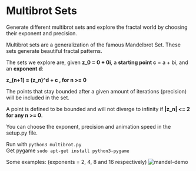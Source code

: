 # Multibrot Sets
Generate different multibrot sets and explore the fractal world by choosing their exponent and precision.

Multibrot sets are a generalization of the famous Mandelbrot Set. These sets generate beautiful fractal patterns.

The sets we explore are, given **z_0 = 0 + 0i**, a **starting point c** = a + bi,
and an **exponent d**:

**z_(n+1) = (z_n)^d + c , for n >= 0**

The points that stay bounded after a given amount of iterations (precision) will be included in the set.

A point is defined to be bounded and will not diverge to infinity if **|z_n| <= 2 for any n >= 0**.

You can choose the exponent, precision and animation speed in the setup.py file.

Run with ```` python3 multibrot.py ```` <br />
Get pygame ```` sudo apt-get install python3-pygame ````

Some examples:
(exponents = 2, 4, 8 and 16 respectively)
![mandel-demo](https://github.com/achaval-tomas/Multibrot-Sets/assets/134091945/e4f72c16-2712-4b6b-9606-460a05667c09)
